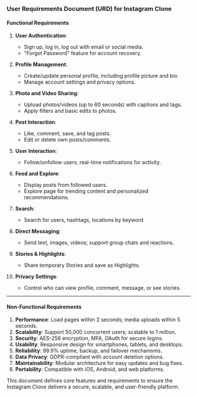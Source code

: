 ### User Requirements Document (URD) for Instagram Clone

#### **Functional Requirements**
1. **User Authentication**:
   - Sign up, log in, log out with email or social media.
   - "Forgot Password" feature for account recovery.

2. **Profile Management**:
   - Create/update personal profile, including profile picture and bio.
   - Manage account settings and privacy options.

3. **Photo and Video Sharing**:
   - Upload photos/videos (up to 60 seconds) with captions and tags.
   - Apply filters and basic edits to photos.

4. **Post Interaction**:
   - Like, comment, save, and tag posts. 
   - Edit or delete own posts/comments.

5. **User Interaction**:
   - Follow/unfollow users, real-time notifications for activity.

6. **Feed and Explore**:
   - Display posts from followed users.
   - Explore page for trending content and personalized recommendations.

7. **Search**:
   - Search for users, hashtags, locations by keyword.

8. **Direct Messaging**:
   - Send text, images, videos; support group chats and reactions.

9. **Stories & Highlights**:
   - Share temporary Stories and save as Highlights.

10. **Privacy Settings**:
    - Control who can view profile, comment, message, or see stories.

---

#### **Non-Functional Requirements**

1. **Performance**: Load pages within 2 seconds; media uploads within 5 seconds.
2. **Scalability**: Support 50,000 concurrent users; scalable to 1 million.
3. **Security**: AES-256 encryption, MFA, OAuth for secure logins.
4. **Usability**: Responsive design for smartphones, tablets, and desktops.
5. **Reliability**: 99.9% uptime, backup, and failover mechanisms.
6. **Data Privacy**: GDPR-compliant with account deletion options.
7. **Maintainability**: Modular architecture for easy updates and bug fixes.
8. **Portability**: Compatible with iOS, Android, and web platforms.

This document defines core features and requirements to ensure the Instagram Clone delivers a secure, scalable, and user-friendly platform.